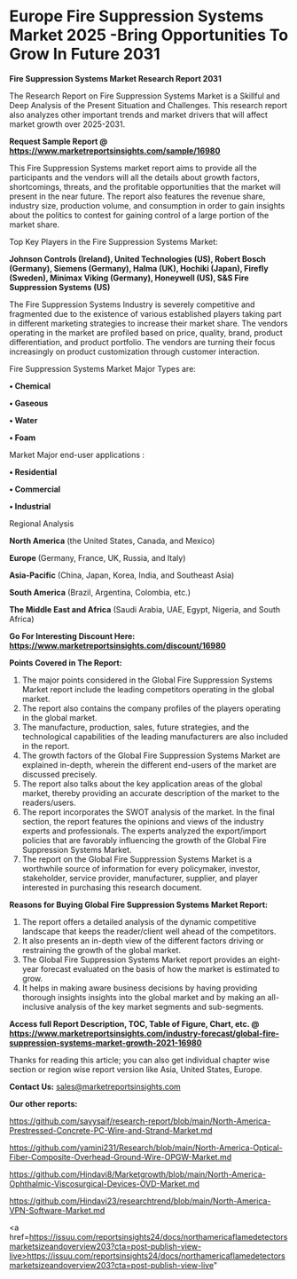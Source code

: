 # Europe Fire Suppression Systems Market 2025 -Bring Opportunities To Grow In Future 2031

<strong>Fire Suppression Systems Market Research Report 2031</strong>

The Research Report on Fire Suppression Systems Market is a Skillful and Deep Analysis of the Present Situation and Challenges. This research report also analyzes other important trends and market drivers that will affect market growth over 2025-2031.

<strong>Request Sample Report @ <a href=https://www.marketreportsinsights.com/sample/16980>https://www.marketreportsinsights.com/sample/16980</a></strong>

This Fire Suppression Systems market report aims to provide all the participants and the vendors will all the details about growth factors, shortcomings, threats, and the profitable opportunities that the market will present in the near future. The report also features the revenue share, industry size, production volume, and consumption in order to gain insights about the politics to contest for gaining control of a large portion of the market share.

Top Key Players in the Fire Suppression Systems Market:

<strong>Johnson Controls (Ireland), United Technologies (US), Robert Bosch (Germany), Siemens (Germany), Halma (UK), Hochiki (Japan), Firefly (Sweden), Minimax Viking (Germany), Honeywell (US), S&S Fire Suppression Systems (US)</strong>

The Fire Suppression Systems Industry is severely competitive and fragmented due to the existence of various established players taking part in different marketing strategies to increase their market share. The vendors operating in the market are profiled based on price, quality, brand, product differentiation, and product portfolio. The vendors are turning their focus increasingly on product customization through customer interaction.

Fire Suppression Systems Market Major Types are:

<strong>• Chemical

• Gaseous

• Water

• Foam</strong>

Market Major end-user applications :

<strong>• Residential

• Commercial

• Industrial</strong>

Regional Analysis

</u><strong><b>North America</b></strong> (the United States, Canada, and Mexico)

<strong><b>Europe </b></strong>(Germany, France, UK, Russia, and Italy)

<strong><b>Asia-Pacific</b></strong> (China, Japan, Korea, India, and Southeast Asia)

<strong><b>South America</b></strong> (Brazil, Argentina, Colombia, etc.)

<strong><b>The Middle East and Africa</b></strong> (Saudi Arabia, UAE, Egypt, Nigeria, and South Africa)

<strong>Go For Interesting Discount Here: <a href=https://www.marketreportsinsights.com/discount/16980>https://www.marketreportsinsights.com/discount/16980</a></strong>

<strong>Points Covered in The Report:</strong>
<ol>
  <li>The major points considered in the Global Fire Suppression Systems Market report include the leading competitors operating in the global market.</li>
  <li>The report also contains the company profiles of the players operating in the global market.</li>
  <li>The manufacture, production, sales, future strategies, and the technological capabilities of the leading manufacturers are also included in the report.</li>
  <li>The growth factors of the Global Fire Suppression Systems Market are explained in-depth, wherein the different end-users of the market are discussed precisely.</li>
  <li>The report also talks about the key application areas of the global market, thereby providing an accurate description of the market to the readers/users.</li>
  <li>The report incorporates the SWOT analysis of the market. In the final section, the report features the opinions and views of the industry experts and professionals. The experts analyzed the export/import policies that are favorably influencing the growth of the Global Fire Suppression Systems Market.</li>
  <li>The report on the Global Fire Suppression Systems Market is a worthwhile source of information for every policymaker, investor, stakeholder, service provider, manufacturer, supplier, and player interested in purchasing this research document.</li>
</ol>
<strong>Reasons for Buying Global Fire Suppression Systems Market Report:</strong>

<ol>
  <li>The report offers a detailed analysis of the dynamic competitive landscape that keeps the reader/client well ahead of the competitors.</li>
  <li>It also presents an in-depth view of the different factors driving or restraining the growth of the global market.</li>
  <li>The Global Fire Suppression Systems Market report provides an eight-year forecast evaluated on the basis of how the market is estimated to grow.</li>
  <li>It helps in making aware business decisions by having providing thorough insights insights into the global market and by making an all-inclusive analysis of the key market segments and sub-segments.</li>
</ol>
<strong>Access full Report Description, TOC, Table of Figure, Chart, etc. @ <a href=https://www.marketreportsinsights.com/industry-forecast/global-fire-suppression-systems-market-growth-2021-16980>https://www.marketreportsinsights.com/industry-forecast/global-fire-suppression-systems-market-growth-2021-16980</a></strong>


Thanks for reading this article; you can also get individual chapter wise section or region wise report version like Asia, United States, Europe.

<strong>Contact Us:</strong>
sales@marketreportsinsights.com

<strong>Our other reports:</strong>

<a href=https://github.com/sayysaif/research-report/blob/main/North-America-Prestressed-Concrete-PC-Wire-and-Strand-Market.md>https://github.com/sayysaif/research-report/blob/main/North-America-Prestressed-Concrete-PC-Wire-and-Strand-Market.md</a>

<a href=https://github.com/yamini231/Research/blob/main/North-America-Optical-Fiber-Composite-Overhead-Ground-Wire-OPGW-Market.md>https://github.com/yamini231/Research/blob/main/North-America-Optical-Fiber-Composite-Overhead-Ground-Wire-OPGW-Market.md</a>

<a href=https://github.com/Hindavi8/Marketgrowth/blob/main/North-America-Ophthalmic-Viscosurgical-Devices-OVD-Market.md>https://github.com/Hindavi8/Marketgrowth/blob/main/North-America-Ophthalmic-Viscosurgical-Devices-OVD-Market.md</a>

<a href=https://github.com/Hindavi23/researchtrend/blob/main/North-America-VPN-Software-Market.md>https://github.com/Hindavi23/researchtrend/blob/main/North-America-VPN-Software-Market.md</a>

<a href=https://issuu.com/reportsinsights24/docs/northamericaflamedetectorsmarketsizeandoverview203?cta=post-publish-view-live>https://issuu.com/reportsinsights24/docs/northamericaflamedetectorsmarketsizeandoverview203?cta=post-publish-view-live</a>"

